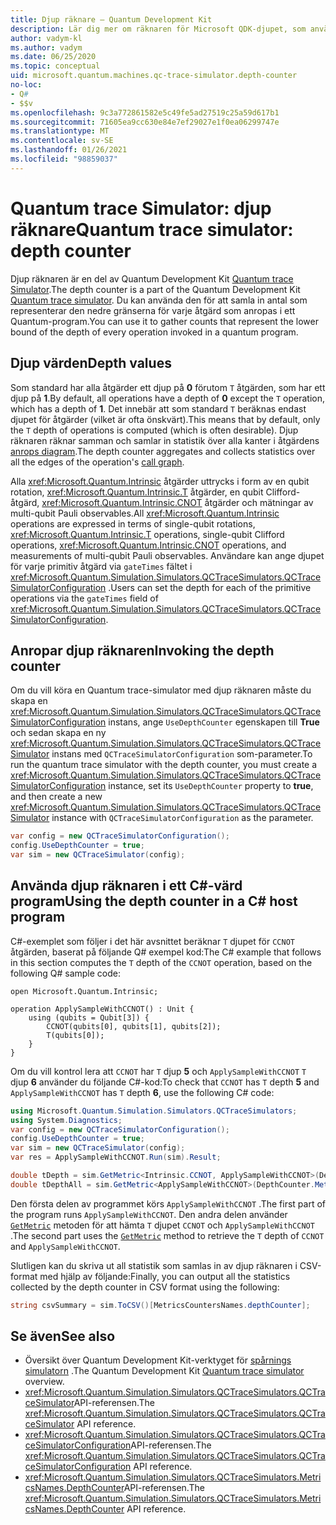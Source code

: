 ```yaml
---
title: Djup räknare – Quantum Development Kit
description: Lär dig mer om räknaren för Microsoft QDK-djupet, som använder Quantum trace Simulator för att samla in antalet djup för varje åtgärd som anropas i ett Q# program.
author: vadym-kl
ms.author: vadym
ms.date: 06/25/2020
ms.topic: conceptual
uid: microsoft.quantum.machines.qc-trace-simulator.depth-counter
no-loc:
- Q#
- $$v
ms.openlocfilehash: 9c3a772861582e5c49fe5ad27519c25a59d617b1
ms.sourcegitcommit: 71605ea9cc630e84e7ef29027e1f0ea06299747e
ms.translationtype: MT
ms.contentlocale: sv-SE
ms.lasthandoff: 01/26/2021
ms.locfileid: "98859037"
---
```

# <a name="quantum-trace-simulator-depth-counter"></a><span data-ttu-id="4fa4e-103">Quantum trace Simulator: djup räknare</span><span class="sxs-lookup"><span data-stu-id="4fa4e-103">Quantum trace simulator: depth counter</span></span>

<span data-ttu-id="4fa4e-104">Djup räknaren är en del av Quantum Development Kit [Quantum trace Simulator](xref:microsoft.quantum.machines.qc-trace-simulator.intro).</span><span class="sxs-lookup"><span data-stu-id="4fa4e-104">The depth counter is a part of the Quantum Development Kit [Quantum trace simulator](xref:microsoft.quantum.machines.qc-trace-simulator.intro).</span></span>
<span data-ttu-id="4fa4e-105">Du kan använda den för att samla in antal som representerar den nedre gränserna för varje åtgärd som anropas i ett Quantum-program.</span><span class="sxs-lookup"><span data-stu-id="4fa4e-105">You can use it to gather counts that represent the lower bound of the depth of every operation invoked in a quantum program.</span></span> 

## <a name="depth-values"></a><span data-ttu-id="4fa4e-106">Djup värden</span><span class="sxs-lookup"><span data-stu-id="4fa4e-106">Depth values</span></span>

<span data-ttu-id="4fa4e-107">Som standard har alla åtgärder ett djup på **0** förutom `T` åtgärden, som har ett djup på **1**.</span><span class="sxs-lookup"><span data-stu-id="4fa4e-107">By default, all operations have a depth of **0** except the `T` operation, which has a depth of **1**.</span></span> <span data-ttu-id="4fa4e-108">Det innebär att som standard `T` beräknas endast djupet för åtgärder (vilket är ofta önskvärt).</span><span class="sxs-lookup"><span data-stu-id="4fa4e-108">This means that by default, only the `T` depth of operations is computed (which is often desirable).</span></span> <span data-ttu-id="4fa4e-109">Djup räknaren räknar samman och samlar in statistik över alla kanter i åtgärdens [anrops diagram](https://en.wikipedia.org/wiki/Call_graph).</span><span class="sxs-lookup"><span data-stu-id="4fa4e-109">The depth counter aggregates and collects statistics over all the edges of the operation's [call graph](https://en.wikipedia.org/wiki/Call_graph).</span></span>

<span data-ttu-id="4fa4e-110">Alla <xref:Microsoft.Quantum.Intrinsic> åtgärder uttrycks i form av en qubit rotation, <xref:Microsoft.Quantum.Intrinsic.T> åtgärder, en qubit Clifford-åtgärd, <xref:Microsoft.Quantum.Intrinsic.CNOT> åtgärder och mätningar av multi-qubit Pauli observables.</span><span class="sxs-lookup"><span data-stu-id="4fa4e-110">All <xref:Microsoft.Quantum.Intrinsic> operations are expressed in terms of single-qubit rotations, <xref:Microsoft.Quantum.Intrinsic.T> operations, single-qubit Clifford operations, <xref:Microsoft.Quantum.Intrinsic.CNOT> operations, and measurements of multi-qubit Pauli observables.</span></span> <span data-ttu-id="4fa4e-111">Användare kan ange djupet för varje primitiv åtgärd via `gateTimes` fältet i <xref:Microsoft.Quantum.Simulation.Simulators.QCTraceSimulators.QCTraceSimulatorConfiguration> .</span><span class="sxs-lookup"><span data-stu-id="4fa4e-111">Users can set the depth for each of the primitive operations via the `gateTimes` field of <xref:Microsoft.Quantum.Simulation.Simulators.QCTraceSimulators.QCTraceSimulatorConfiguration>.</span></span>

## <a name="invoking-the-depth-counter"></a><span data-ttu-id="4fa4e-112">Anropar djup räknaren</span><span class="sxs-lookup"><span data-stu-id="4fa4e-112">Invoking the depth counter</span></span>

<span data-ttu-id="4fa4e-113">Om du vill köra en Quantum trace-simulator med djup räknaren måste du skapa en <xref:Microsoft.Quantum.Simulation.Simulators.QCTraceSimulators.QCTraceSimulatorConfiguration> instans, ange `UseDepthCounter` egenskapen till **True** och sedan skapa en ny <xref:Microsoft.Quantum.Simulation.Simulators.QCTraceSimulators.QCTraceSimulator> instans med `QCTraceSimulatorConfiguration` som-parameter.</span><span class="sxs-lookup"><span data-stu-id="4fa4e-113">To run the quantum trace simulator with the depth counter, you must create a <xref:Microsoft.Quantum.Simulation.Simulators.QCTraceSimulators.QCTraceSimulatorConfiguration> instance, set its `UseDepthCounter` property to **true**, and then create a new <xref:Microsoft.Quantum.Simulation.Simulators.QCTraceSimulators.QCTraceSimulator> instance with `QCTraceSimulatorConfiguration` as the parameter.</span></span> 

```csharp
var config = new QCTraceSimulatorConfiguration();
config.UseDepthCounter = true;
var sim = new QCTraceSimulator(config);
```

## <a name="using-the-depth-counter-in-a-c-host-program"></a><span data-ttu-id="4fa4e-114">Använda djup räknaren i ett C#-värd program</span><span class="sxs-lookup"><span data-stu-id="4fa4e-114">Using the depth counter in a C# host program</span></span>

<span data-ttu-id="4fa4e-115">C#-exemplet som följer i det här avsnittet beräknar `T` djupet för `CCNOT` åtgärden, baserat på följande Q# exempel kod:</span><span class="sxs-lookup"><span data-stu-id="4fa4e-115">The C# example that follows in this section computes the `T` depth of the `CCNOT` operation, based on the following Q# sample code:</span></span>

```qsharp
open Microsoft.Quantum.Intrinsic;

operation ApplySampleWithCCNOT() : Unit {
    using (qubits = Qubit[3]) {
        CCNOT(qubits[0], qubits[1], qubits[2]);
        T(qubits[0]);
    }
}
```

<span data-ttu-id="4fa4e-116">Om du vill kontrol lera att `CCNOT` har `T` djup **5** och `ApplySampleWithCCNOT` `T` djup **6** använder du följande C#-kod:</span><span class="sxs-lookup"><span data-stu-id="4fa4e-116">To check that `CCNOT` has `T` depth **5** and `ApplySampleWithCCNOT` has `T` depth **6**, use the following C# code:</span></span>

```csharp
using Microsoft.Quantum.Simulation.Simulators.QCTraceSimulators;
using System.Diagnostics;
var config = new QCTraceSimulatorConfiguration();
config.UseDepthCounter = true;
var sim = new QCTraceSimulator(config);
var res = ApplySampleWithCCNOT.Run(sim).Result;

double tDepth = sim.GetMetric<Intrinsic.CCNOT, ApplySampleWithCCNOT>(DepthCounter.Metrics.Depth);
double tDepthAll = sim.GetMetric<ApplySampleWithCCNOT>(DepthCounter.Metrics.Depth);
```

<span data-ttu-id="4fa4e-117">Den första delen av programmet körs `ApplySampleWithCCNOT` .</span><span class="sxs-lookup"><span data-stu-id="4fa4e-117">The first part of the program runs `ApplySampleWithCCNOT`.</span></span> <span data-ttu-id="4fa4e-118">Den andra delen använder [`GetMetric`](https://docs.microsoft.com/dotnet/api/microsoft.quantum.simulation.simulators.qctracesimulators.qctracesimulator.getmetric) metoden för att hämta `T` djupet `CCNOT` och `ApplySampleWithCCNOT` .</span><span class="sxs-lookup"><span data-stu-id="4fa4e-118">The second part uses the [`GetMetric`](https://docs.microsoft.com/dotnet/api/microsoft.quantum.simulation.simulators.qctracesimulators.qctracesimulator.getmetric) method to retrieve the `T` depth of `CCNOT` and `ApplySampleWithCCNOT`.</span></span> 

<span data-ttu-id="4fa4e-119">Slutligen kan du skriva ut all statistik som samlas in av djup räknaren i CSV-format med hjälp av följande:</span><span class="sxs-lookup"><span data-stu-id="4fa4e-119">Finally, you can output all the statistics collected by the depth counter in CSV format using the following:</span></span>
```csharp
string csvSummary = sim.ToCSV()[MetricsCountersNames.depthCounter];
```

## <a name="see-also"></a><span data-ttu-id="4fa4e-120">Se även</span><span class="sxs-lookup"><span data-stu-id="4fa4e-120">See also</span></span>

- <span data-ttu-id="4fa4e-121">Översikt över Quantum Development Kit-verktyget för [spårnings simulatorn](xref:microsoft.quantum.machines.qc-trace-simulator.intro) .</span><span class="sxs-lookup"><span data-stu-id="4fa4e-121">The Quantum Development Kit [Quantum trace simulator](xref:microsoft.quantum.machines.qc-trace-simulator.intro) overview.</span></span>
- <span data-ttu-id="4fa4e-122"><xref:Microsoft.Quantum.Simulation.Simulators.QCTraceSimulators.QCTraceSimulator>API-referensen.</span><span class="sxs-lookup"><span data-stu-id="4fa4e-122">The <xref:Microsoft.Quantum.Simulation.Simulators.QCTraceSimulators.QCTraceSimulator> API reference.</span></span>
- <span data-ttu-id="4fa4e-123"><xref:Microsoft.Quantum.Simulation.Simulators.QCTraceSimulators.QCTraceSimulatorConfiguration>API-referensen.</span><span class="sxs-lookup"><span data-stu-id="4fa4e-123">The <xref:Microsoft.Quantum.Simulation.Simulators.QCTraceSimulators.QCTraceSimulatorConfiguration> API reference.</span></span>
- <span data-ttu-id="4fa4e-124"><xref:Microsoft.Quantum.Simulation.Simulators.QCTraceSimulators.MetricsNames.DepthCounter>API-referensen.</span><span class="sxs-lookup"><span data-stu-id="4fa4e-124">The <xref:Microsoft.Quantum.Simulation.Simulators.QCTraceSimulators.MetricsNames.DepthCounter> API reference.</span></span>
